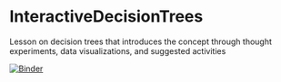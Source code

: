 # InteractiveDecisionTrees
Lesson on decision trees that introduces the concept through thought experiments, data visualizations, and suggested activities

[![Binder](https://mybinder.org/badge_logo.svg)](https://mybinder.org/v2/gh/MattJBritton/InteractiveDecisionTrees/master?filepath=InteractiveDecisionTrees.ipynb)